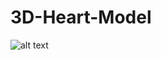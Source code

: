 # 3D-Heart-Model
![alt text](https://raw.githubusercontent.com/lvu2/3D-Heart-Model/Heartflow_Model.gif)
